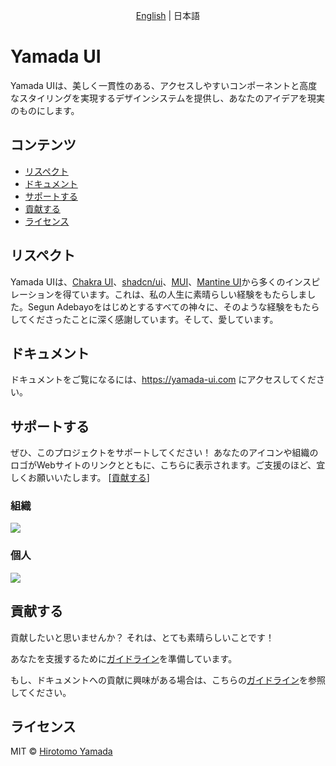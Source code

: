 <p align='center'>
<a href='./README.md'>English</a> | 日本語
</p>

# Yamada UI

Yamada UIは、美しく一貫性のある、アクセスしやすいコンポーネントと高度なスタイリングを実現するデザインシステムを提供し、あなたのアイデアを現実のものにします。

## コンテンツ

- [リスペクト](#リスペクト)
- [ドキュメント](https://yamada-ui.com/ja)
- [サポートする](#サポートする)
- [貢献する](#貢献する)
- [ライセンス](#ライセンス)

## リスペクト

Yamada UIは、[Chakra UI](https://github.com/chakra-ui/chakra-ui)、[shadcn/ui](https://github.com/shadcn-ui/ui)、[MUI](https://github.com/mui/material-ui)、[Mantine UI](https://github.com/mantinedev/mantine)から多くのインスピレーションを得ています。これは、私の人生に素晴らしい経験をもたらしました。Segun Adebayoをはじめとするすべての神々に、そのような経験をもたらしてくださったことに深く感謝しています。そして、愛しています。

## ドキュメント

ドキュメントをご覧になるには、https://yamada-ui.com にアクセスしてください。

## サポートする

ぜひ、このプロジェクトをサポートしてください！ あなたのアイコンや組織のロゴがWebサイトのリンクとともに、こちらに表示されます。ご支援のほど、宜しくお願いいたします。 [[貢献する](https://opencollective.com/yamada-ui/contribute)]

### 組織

<a href="https://opencollective.com/yamada-ui"><img src="https://opencollective.com/yamada-ui/organizations.svg?avatarHeight=40&button=false" /></a>

### 個人

<a href="https://opencollective.com/yamada-ui"><img src="https://opencollective.com/yamada-ui/individuals.svg?avatarHeight=40" /></a>

## 貢献する

貢献したいと思いませんか？ それは、とても素晴らしいことです！

あなたを支援するために[ガイドライン](./CONTRIBUTING.ja.md)を準備しています。

もし、ドキュメントへの貢献に興味がある場合は、こちらの[ガイドライン](https://yamada-ui.com/ja/community/contributing)を参照してください。

## ライセンス

MIT © [Hirotomo Yamada](https://github.com/hirotomoyamada)
